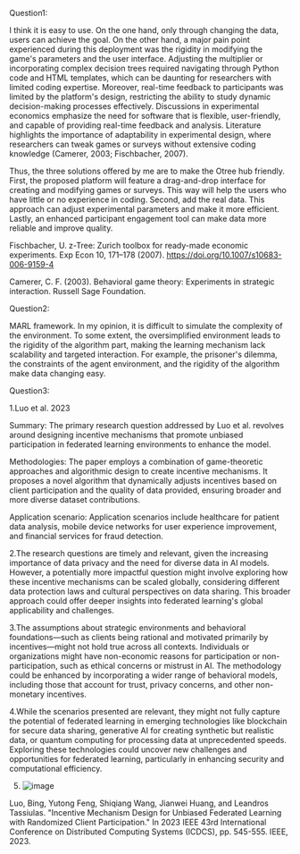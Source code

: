 Question1:

I think it is easy to use. On the one hand, only through changing the data, users can achieve the goal. On the other hand, a major pain point experienced during this deployment was the rigidity in modifying the game's parameters and the user interface. Adjusting the multiplier or incorporating complex decision trees required navigating through Python code and HTML templates, which can be daunting for researchers with limited coding expertise. Moreover, real-time feedback to participants was limited by the platform's design, restricting the ability to study dynamic decision-making processes effectively. Discussions in experimental economics emphasize the need for software that is flexible, user-friendly, and capable of providing real-time feedback and analysis. Literature highlights the importance of adaptability in experimental design, where researchers can tweak games or surveys without extensive coding knowledge (Camerer, 2003; Fischbacher, 2007).

Thus, the three solutions offered by me are to make the Otree hub friendly. First, the proposed platform will feature a drag-and-drop interface for creating and modifying games or surveys. This way will help the users who have little or no experience in coding. Second, add the real data. This approach can adjust experimental parameters and make it more efficient. Lastly, an enhanced participant engagement tool can make data more reliable and improve quality.



Fischbacher, U. z-Tree: Zurich toolbox for ready-made economic experiments. Exp Econ 10, 171–178 (2007). https://doi.org/10.1007/s10683-006-9159-4

Camerer, C. F. (2003). Behavioral game theory: Experiments in strategic interaction. Russell Sage Foundation.

Question2:

MARL framework. In my opinion, it is difficult to simulate the complexity of the environment. To some extent, the oversimplified environment leads to the rigidity of the algorithm part, making the learning mechanism lack scalability and targeted interaction. For example, the prisoner's dilemma, the constraints of the agent environment, and the rigidity of the algorithm make data changing easy.

 



Question3:

1.Luo et al. 2023

Summary: The primary research question addressed by Luo et al. revolves around designing incentive mechanisms that promote unbiased participation in federated learning environments to enhance the model.

Methodologies: The paper employs a combination of game-theoretic approaches and algorithmic design to create incentive mechanisms. It proposes a novel algorithm that dynamically adjusts incentives based on client participation and the quality of data provided, ensuring broader and more diverse dataset contributions.

Application scenario: Application scenarios include healthcare for patient data analysis, mobile device networks for user experience improvement, and financial services for fraud detection.

2.The research questions are timely and relevant, given the increasing importance of data privacy and the need for diverse data in AI models. However, a potentially more impactful question might involve exploring how these incentive mechanisms can be scaled globally, considering different data protection laws and cultural perspectives on data sharing. This broader approach could offer deeper insights into federated learning's global applicability and challenges.

3.The assumptions about strategic environments and behavioral foundations—such as clients being rational and motivated primarily by incentives—might not hold true across all contexts. Individuals or organizations might have non-economic reasons for participation or non-participation, such as ethical concerns or mistrust in AI. The methodology could be enhanced by incorporating a wider range of behavioral models, including those that account for trust, privacy concerns, and other non-monetary incentives.

4.While the scenarios presented are relevant, they might not fully capture the potential of federated learning in emerging technologies like blockchain for secure data sharing, generative AI for creating synthetic but realistic data, or quantum computing for processing data at unprecedented speeds. Exploring these technologies could uncover new challenges and opportunities for federated learning, particularly in enhancing security and computational efficiency.

5. ![image](https://github.com/Rising-Stars-by-Sunshine/CS206-BaoguanyanKang/assets/165135612/9d3c3160-8b5b-4eb1-a219-9c045ce3d9f7)



Luo, Bing, Yutong Feng, Shiqiang Wang, Jianwei Huang, and Leandros Tassiulas. "Incentive Mechanism Design for Unbiased Federated Learning with Randomized Client Participation." In 2023 IEEE 43rd International Conference on Distributed Computing Systems (ICDCS), pp. 545-555. IEEE, 2023.
